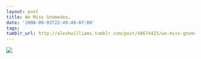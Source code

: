 ```yaml
---
layout: post
title: We Miss Gnomedex…
date: '2008-09-03T22:49:49-07:00'
tags: 
tumblr_url: http://alexhwilliams.tumblr.com/post/48674425/we-miss-gnomedex
---
```

<img src="http://24.media.tumblr.com/EXq6qISREdgi6z0k3LvMs86U_250.jpg"/>
